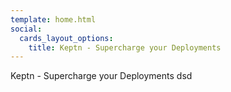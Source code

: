 ```yaml
---
template: home.html
social:
  cards_layout_options:
    title: Keptn - Supercharge your Deployments
---
```


Keptn - Supercharge your Deployments
dsd
